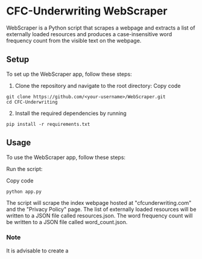 # CFC-Underwriting WebScraper
WebScraper is a Python script that scrapes a webpage and extracts a list of externally loaded resources and produces a case-insensitive word frequency count from the visible text on the webpage.

## Setup
To set up the WebScraper app, follow these steps:

1. Clone the repository and navigate to the root directory:
Copy code
```
git clone https://github.com/<your-username>/WebScraper.git
cd CFC-Underwriting
```
2. Install the required dependencies by running 
```
pip install -r requirements.txt
```
## Usage
To use the WebScraper app, follow these steps:

Run the script:

Copy code
```
python app.py
```
The script will scrape the index webpage hosted at "cfcunderwriting.com" and the "Privacy Policy" page.
The list of externally loaded resources will be written to a JSON file called resources.json.
The word frequency count will be written to a JSON file called word_count.json.

### Note

It is advisable to create a 